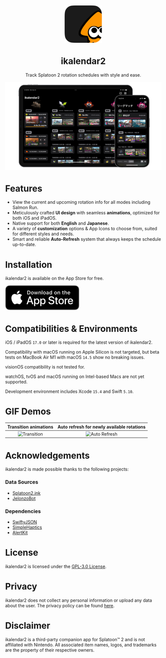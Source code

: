 <!-- markdownlint-disable MD033 MD041 -->
<p align="center">
  <img
    src="./Resources/MetaAssets/AppIcons/ikalendar2-app-icon-default-masked.png"
    alt="ikalendar2 logo"
    width=120/>
</p>

<h1 align="center"/>ikalendar2</h1>

<p align="center">
Track Splatoon 2 rotation schedules with style and ease.
</p>

![Preview](./Resources/MetaAssets/Screenshots/MainMockup.png)

# Features

- View the current and upcoming rotation info for all modes including Salmon Run.
- Meticulously crafted **UI design** with seamless **animations**, optimized for both iOS and iPadOS.
- Native support for both **English** and **Japanese**.
- A variety of **customization** options & App Icons to choose from, suited for different styles and needs.
- Smart and reliable **Auto-Refresh** system that always keeps the schedule up-to-date.

# Installation

ikalendar2 is available on the App Store for free.

[![Download on the App Store](./Resources/MetaAssets/Badges/Download_on_the_App_Store_Badge_US-UK_RGB_blk_092917.svg)](https://apps.apple.com/app/ikalendar2/id1529193361)

# Compatibilities & Environments

iOS / iPadOS `17.0` or later is required for the latest version of ikalendar2.

Compatibility with macOS running on Apple Silicon is not targeted, but beta tests on MacBook Air M1 with macOS `14.5` show no breaking issues.

visionOS compatibility is not tested for.

watchOS, tvOS and macOS running on Intel-based Macs are not yet supported.

Development environment includes Xcode `15.4` and Swift `5.10`.

# GIF Demos

Transition animations | Auto refresh for newly available rotations
:-------------------------:|:-------------------------:
![Transition](./Resources/MetaAssets/Screenshots/gif-transition-60fps.gif) | ![Auto Refresh](./Resources/MetaAssets/Screenshots/gif-auto-refresh-60fps.gif)

# Acknowledgements

ikalendar2 is made possible thanks to the following projects:

<!-- markdownlint-disable-next-line MD001 -->
### Data Sources

- [Splatoon2.ink](https://github.com/misenhower/splatoon2.ink)
- [JelonzoBot](https://splatoon.oatmealdome.me/about)

### Dependencies

- [SwiftyJSON](https://github.com/SwiftyJSON/SwiftyJSON)
- [SimpleHaptics](https://github.com/notbd/SimpleHaptics)
- [AlertKit](https://github.com/sparrowcode/AlertKit)

# License

ikalendar2 is licensed under the [GPL-3.0 License](./LICENSE).

# Privacy

ikalendar2 does not collect any personal information or upload any data about the user. The privacy policy can be found [here](https://github.com/notbd/Ikalendar2/wiki/Privacy-Policy).

# Disclaimer

ikalendar2 is a third-party companion app for Splatoon™ 2 and is not affiliated with Nintendo. All associated item names, logos, and trademarks are the property of their respective owners.
